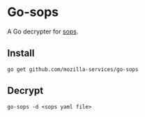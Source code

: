 # Go-sops
A Go decrypter for [sops](https://github.com/mozilla/sops).

## Install
`go get github.com/mozilla-services/go-sops`

## Decrypt
`go-sops -d <sops yaml file>`
